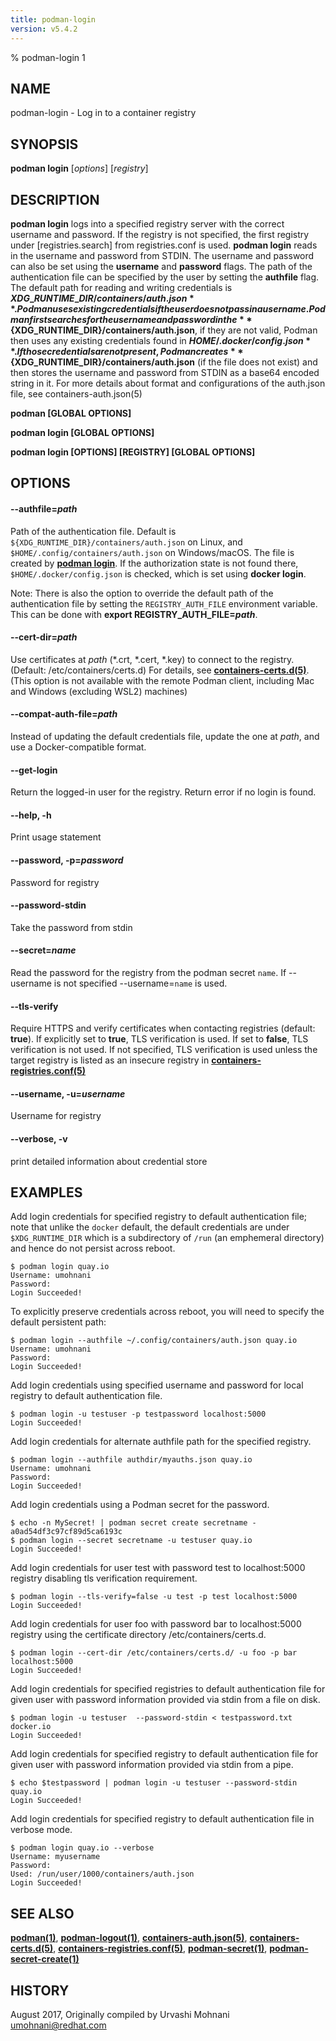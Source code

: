 ```yaml
---
title: podman-login
version: v5.4.2
---
```


% podman-login 1

## NAME
podman\-login - Log in to a container registry

## SYNOPSIS
**podman login** [*options*] [*registry*]

## DESCRIPTION
**podman login** logs into a specified registry server with the correct username
and password. If the registry is not specified, the first registry under [registries.search]
from registries.conf is used. **podman login** reads in the username and password from STDIN.
The username and password can also be set using the **username** and **password** flags.
The path of the authentication file can be specified by the user by setting the **authfile**
flag. The default path for reading and writing credentials is **${XDG\_RUNTIME\_DIR}/containers/auth.json**.
Podman uses existing credentials if the user does not pass in a username.
Podman first searches for the username and password in the **${XDG\_RUNTIME\_DIR}/containers/auth.json**, if they are not valid,
Podman then uses any existing credentials found in **$HOME/.docker/config.json**.
If those credentials are not present, Podman creates **${XDG\_RUNTIME\_DIR}/containers/auth.json** (if the file does not exist) and
then stores the username and password from STDIN as a base64 encoded string in it.
For more details about format and configurations of the auth.json file, see containers-auth.json(5)

**podman [GLOBAL OPTIONS]**

**podman login [GLOBAL OPTIONS]**

**podman login [OPTIONS] [REGISTRY] [GLOBAL OPTIONS]**

## OPTIONS


[//]: # (BEGIN included file options/authfile.md)
#### **--authfile**=*path*

Path of the authentication file. Default is `${XDG_RUNTIME_DIR}/containers/auth.json` on Linux, and `$HOME/.config/containers/auth.json` on Windows/macOS.
The file is created by **[podman login](podman-login.1.md)**. If the authorization state is not found there, `$HOME/.docker/config.json` is checked, which is set using **docker login**.

Note: There is also the option to override the default path of the authentication file by setting the `REGISTRY_AUTH_FILE` environment variable. This can be done with **export REGISTRY_AUTH_FILE=_path_**.

[//]: # (END   included file options/authfile.md)


[//]: # (BEGIN included file options/cert-dir.md)
#### **--cert-dir**=*path*

Use certificates at *path* (\*.crt, \*.cert, \*.key) to connect to the registry. (Default: /etc/containers/certs.d)
For details, see **[containers-certs.d(5)](https://github.com/containers/image/blob/main/docs/containers-certs.d.5.md)**.
(This option is not available with the remote Podman client, including Mac and Windows (excluding WSL2) machines)

[//]: # (END   included file options/cert-dir.md)


[//]: # (BEGIN included file options/compat-auth-file.md)
#### **--compat-auth-file**=*path*

Instead of updating the default credentials file, update the one at *path*, and use a Docker-compatible format.

[//]: # (END   included file options/compat-auth-file.md)

#### **--get-login**

Return the logged-in user for the registry.  Return error if no login is found.

#### **--help**, **-h**

Print usage statement

#### **--password**, **-p**=*password*

Password for registry

#### **--password-stdin**

Take the password from stdin

#### **--secret**=*name*

Read the password for the registry from the podman secret `name`.
If --username is not specified --username=`name` is used.


[//]: # (BEGIN included file options/tls-verify.md)
#### **--tls-verify**

Require HTTPS and verify certificates when contacting registries (default: **true**).
If explicitly set to **true**, TLS verification is used.
If set to **false**, TLS verification is not used.
If not specified, TLS verification is used unless the target registry
is listed as an insecure registry in **[containers-registries.conf(5)](https://github.com/containers/image/blob/main/docs/containers-registries.conf.5.md)**

[//]: # (END   included file options/tls-verify.md)

#### **--username**, **-u**=*username*

Username for registry

#### **--verbose**, **-v**

print detailed information about credential store

## EXAMPLES

Add login credentials for specified registry to default authentication file;
note that unlike the `docker` default, the default credentials are under `$XDG_RUNTIME_DIR`
which is a subdirectory of `/run` (an emphemeral directory) and hence do not persist across reboot.

```
$ podman login quay.io
Username: umohnani
Password:
Login Succeeded!
```

To explicitly preserve credentials across reboot, you will need to specify
the default persistent path:

```
$ podman login --authfile ~/.config/containers/auth.json quay.io
Username: umohnani
Password:
Login Succeeded!
```

Add login credentials using specified username and password for local registry to default authentication file.
```
$ podman login -u testuser -p testpassword localhost:5000
Login Succeeded!
```

Add login credentials for alternate authfile path for the specified registry.
```
$ podman login --authfile authdir/myauths.json quay.io
Username: umohnani
Password:
Login Succeeded!
```

Add login credentials using a Podman secret for the password.
```
$ echo -n MySecret! | podman secret create secretname -
a0ad54df3c97cf89d5ca6193c
$ podman login --secret secretname -u testuser quay.io
Login Succeeded!
```

Add login credentials for user test with password test to localhost:5000 registry disabling tls verification requirement.
```
$ podman login --tls-verify=false -u test -p test localhost:5000
Login Succeeded!
```

Add login credentials for user foo with password bar to localhost:5000 registry using the certificate directory /etc/containers/certs.d.
```
$ podman login --cert-dir /etc/containers/certs.d/ -u foo -p bar localhost:5000
Login Succeeded!
```

Add login credentials for specified registries to default authentication file for given user with password information provided via stdin from a file on disk.
```
$ podman login -u testuser  --password-stdin < testpassword.txt docker.io
Login Succeeded!
```

Add login credentials for specified registry to default authentication file for given user with password information provided via stdin from a pipe.
```
$ echo $testpassword | podman login -u testuser --password-stdin quay.io
Login Succeeded!
```

Add login credentials for specified registry to default authentication file in verbose mode.
```
$ podman login quay.io --verbose
Username: myusername
Password:
Used: /run/user/1000/containers/auth.json
Login Succeeded!
```

## SEE ALSO
**[podman(1)](podman.1.md)**, **[podman-logout(1)](podman-logout.1.md)**, **[containers-auth.json(5)](https://github.com/containers/image/blob/main/docs/containers-auth.json.5.md)**, **[containers-certs.d(5)](https://github.com/containers/image/blob/main/docs/containers-certs.d.5.md)**, **[containers-registries.conf(5)](https://github.com/containers/image/blob/main/docs/containers-registries.conf.5.md)**, **[podman-secret(1)](podman-secret.1.md)**, **[podman-secret-create(1)](podman-secret-create.1.md)**

## HISTORY
August 2017, Originally compiled by Urvashi Mohnani <umohnani@redhat.com>
